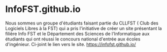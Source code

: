 # InfoFST.github.io
Nous sommes un groupe d'étudiants faisant partie du CLLFST ( Club des Logiciels Libres à la FST) qui a pris l'initiative de créer un site présentant la filière Info FST et le Département des Sciences de l'Informatique aux étudiants qui ont réussi le concours national d'entrée aux écoles d'ingénieur.
Ci-joint le lien vers le site.
https://infofst.github.io/